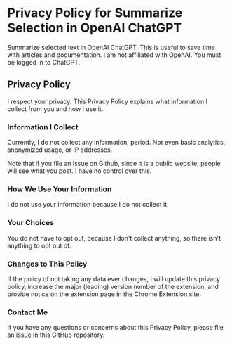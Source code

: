 # Privacy Policy for Summarize Selection in OpenAI ChatGPT

Summarize selected text in OpenAI ChatGPT. This is useful to save time with articles and documentation. I am not affiliated with OpenAI. You must be logged in to ChatGPT.

## Privacy Policy

I respect your privacy. This Privacy Policy explains what information I collect from you and how I use it.

### Information I Collect

Currently, I do not collect any information, period. Not even basic analytics, anonymized usage, or IP addresses.

Note that if you file an issue on Github, since it is a public website, people will see what you post. I have no control over this.

### How We Use Your Information

I do not use your information because I do not collect it.

### Your Choices

You do not have to opt out, because I don't collect anything, so there isn't anything to opt out of.

### Changes to This Policy

If the policy of not taking any data ever changes, I will update this privacy policy, increase the major (leading) version number of the extension, and provide notice on the extension page in the Chrome Extension site.

### Contact Me

If you have any questions or concerns about this Privacy Policy, please file an issue in this GitHub repository.
